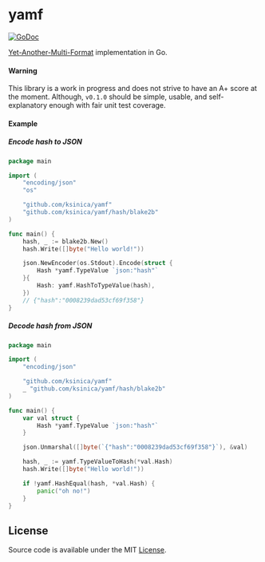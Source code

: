 # yamf

[![GoDoc](https://godoc.org/github.com/ksinica/yamf?status.svg)](https://godoc.org/github.com/ksinica/yamf)

[Yet-Another-Multi-Format](https://github.com/AljoschaMeyer/yamf-hash) implementation in Go.

#### Warning
This library is a work in progress and does not strive to have an A+ score at the moment. Although, `v0.1.0` should be simple, usable, and self-explanatory enough with fair unit test coverage.

#### Example
##### Encode hash to JSON
```go
package main

import (
	"encoding/json"
	"os"

	"github.com/ksinica/yamf"
	"github.com/ksinica/yamf/hash/blake2b"
)

func main() {
	hash, _ := blake2b.New()
	hash.Write([]byte("Hello world!"))

	json.NewEncoder(os.Stdout).Encode(struct {
		Hash *yamf.TypeValue `json:"hash"`
	}{
		Hash: yamf.HashToTypeValue(hash),
	})
	// {"hash":"0008239dad53cf69f358"}
}
```
##### Decode hash from JSON
```go
package main

import (
	"encoding/json"

	"github.com/ksinica/yamf"
	_ "github.com/ksinica/yamf/hash/blake2b"
)

func main() {
	var val struct {
		Hash *yamf.TypeValue `json:"hash"`
	}

	json.Unmarshal([]byte(`{"hash":"0008239dad53cf69f358"}`), &val)

	hash, _ := yamf.TypeValueToHash(*val.Hash)
	hash.Write([]byte("Hello world!"))

	if !yamf.HashEqual(hash, *val.Hash) {
		panic("oh no!")
	}
}
```
## License

Source code is available under the MIT [License](/LICENSE).
